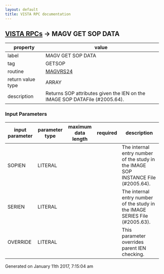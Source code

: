 ```yaml
---
layout: default
title: VISTA RPC documentation
---
```




## [VISTA RPCs](TableOfContent.md) &#8594; MAGV GET SOP DATA 

 property | value 
--- | --- 
 label | MAGV GET SOP DATA
 tag | GETSOP
 routine | [MAGVRS24](http://code.osehra.org/dox/Routine_MAGVRS24_source.html)
 return value type | ARRAY
 description | Returns SOP attributes given the IEN on the IMAGE SOP DATAFile (#2005.64).

### Input Parameters

| input parameter | parameter type | maximum data length | required | description | 
| --- | --- | --- | --- | --- | 
| SOPIEN | LITERAL |  |  | The internal entry number of the study in the IMAGE SOP INSTANCE File (#2005.64). | 
| SERIEN | LITERAL |  |  | The internal entry number of the study in the IMAGE SERIES File (#2005.63). | 
| OVERRIDE | LITERAL |  |  | This parameter overrides parent IEN checking. | 




 Generated on January 11th 2017, 7:15:04 am
